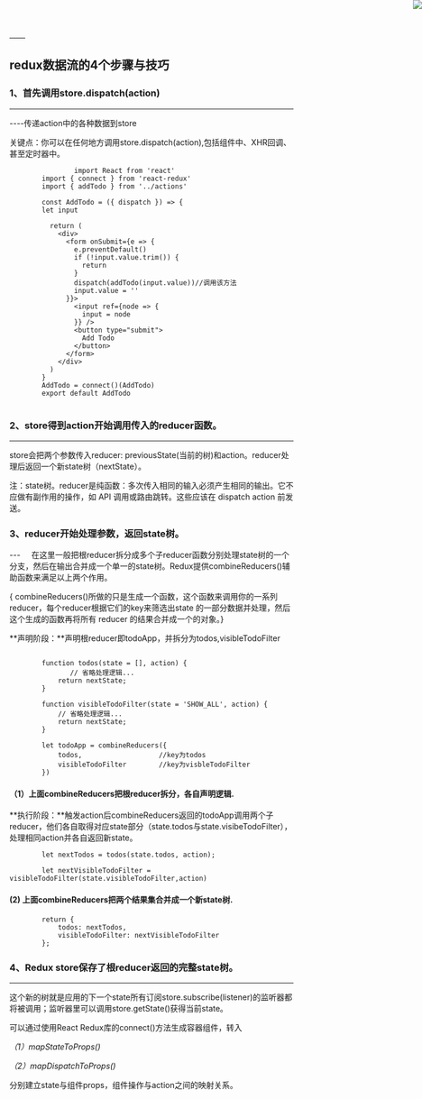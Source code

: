 <a href="https://github.com/easwk" target="_blank">
　　<img style="position: fixed; top: 0; right: 0; border: 0; z-index: 1;" src="http://images.cnblogs.com/cnblogs_com/jackson0714/779808/o_github.png" >
</a>


## redux数据流的4个步骤与技巧

### 1、首先调用store.dispatch(action)
---
----传递action中的各种数据到store
 
关键点：你可以在任何地方调用store.dispatch(action),包括组件中、XHR回调、甚至定时器中。
```
                import React from 'react'
		import { connect } from 'react-redux'
		import { addTodo } from '../actions'

		const AddTodo = ({ dispatch }) => {
		let input

		  return (
		    <div>
		      <form onSubmit={e => {
		        e.preventDefault()
		        if (!input.value.trim()) {
		          return
		        }
		        dispatch(addTodo(input.value))//调用该方法
		        input.value = ''
		      }}>
		        <input ref={node => {
		          input = node
		        }} />
		        <button type="submit">
		          Add Todo
		        </button>
		      </form>
		    </div>
		  )
		}
		AddTodo = connect()(AddTodo)
		export default AddTodo
		
```		

### 2、store得到action开始调用传入的reducer函数。
---
store会把两个参数传入reducer: previousState(当前的树)和action。reducer处理后返回一个新state树（nextState）。

注：state树。reducer是纯函数：多次传入相同的输入必须产生相同的输出。它不应做有副作用的操作，如 API 调⽤或路由跳转。这些应该在 dispatch action 前发送。

### 3、reducer开始处理参数，返回state树。
---    
在这里一般把根reducer拆分成多个子reducer函数分别处理state树的一个分支，然后在输出合并成一个单一的state树。Redux提供combineReducers()辅助函数来满足以上两个作用。
	
{ combineReducers()所做的只是生成一个函数，这个函数来调用你的一系列reducer，每个reducer根据它们的key来筛选出state 的一部分数据并处理，然后这个生成的函数再将所有 reducer 的结果合并成一个的对象。}

**声明阶段：**声明根reducer即todoApp，并拆分为todos,visibleTodoFilter
```
				
		function todos(state = [], action) {
		       // 省略处理逻辑...
			return nextState;
		}

		function visibleTodoFilter(state = 'SHOW_ALL', action) {
			// 省略处理逻辑...
			return nextState;
		}

		let todoApp = combineReducers({
			todos,                   //key为todos
			visibleTodoFilter        //key为visbleTodoFilter
		})
```
####  （1）上面combineReducers把根reducer拆分，各自声明逻辑.
	
**执行阶段：**触发action后combineReducers返回的todoApp调用两个子reducer，他们各自取得对应state部分（state.todos与state.visibeTodoFilter），处理相同action并各自返回新state。
``` 
		let nextTodos = todos(state.todos, action);

		let nextVisibleTodoFilter = visibleTodoFilter(state.visibleTodoFilter,action)
```
####  (2) 上面combineReducers把两个结果集合并成一个新state树.
```		
		return {
			todos: nextTodos,
			visibleTodoFilter: nextVisibleTodoFilter
		};
```
### 4、Redux store保存了根reducer返回的完整state树。
---	
这个新的树就是应用的下一个state所有订阅store.subscribe(listener)的监听器都将被调用；监听器里可以调用store.getState()获得当前state。
	
可以通过使用React Redux库的connect()方法生成容器组件，转入
  
 *（1）mapStateToProps()*
 
 *（2）mapDispatchToProps()*
 
分别建立state与组件props，组件操作与action之间的映射关系。
